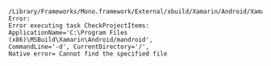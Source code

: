     /Library/Frameworks/Mono.framework/External/xbuild/Xamarin/Android/Xamarin.Android.Common.targets: 
    Error: 
    Error executing task CheckProjectItems: 
    ApplicationName='C:\Program Files (x86)\MSBuild\Xamarin\Android/mandroid', 
    CommandLine='-d', CurrentDirectory='/', 
    Native error= Cannot find the specified file
